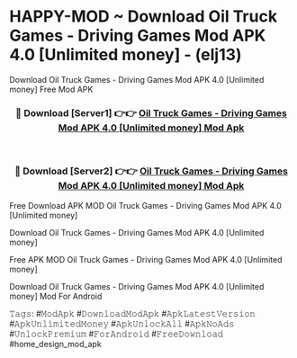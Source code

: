 # HAPPY-MOD ~ Download Oil Truck Games - Driving Games Mod APK 4.0 [Unlimited money] - (elj13)
Download Oil Truck Games - Driving Games Mod APK 4.0 [Unlimited money] Free Mod APK

<div align="center">
<h3>🔴 Download [Server1] 👉👉 <a href="https://apk-comot.site?title=Oil_Truck_Games_-_Driving_Games_Mod_APK_4.0_[Unlimited_money]">Oil Truck Games - Driving Games Mod APK 4.0 [Unlimited money] Mod Apk</a></h3><br>

<h3>🔴 Download [Server2] 👉👉 <a href="https://apk-comot.site?title=Oil_Truck_Games_-_Driving_Games_Mod_APK_4.0_[Unlimited_money]">Oil Truck Games - Driving Games Mod APK 4.0 [Unlimited money] Mod Apk</a></h3>
</div>


Free Download APK MOD Oil Truck Games - Driving Games Mod APK 4.0 [Unlimited money]

Download Oil Truck Games - Driving Games Mod APK 4.0 [Unlimited money] 

Free APK MOD Oil Truck Games - Driving Games Mod APK 4.0 [Unlimited money] 

Download Oil Truck Games - Driving Games Mod APK 4.0 [Unlimited money] Mod For Android

𝚃𝚊𝚐𝚜: #𝙼𝚘𝚍𝙰𝚙𝚔 #𝙳𝚘𝚠𝚗𝚕𝚘𝚊𝚍𝙼𝚘𝚍𝙰𝚙𝚔 #𝙰𝚙𝚔𝙻𝚊𝚝𝚎𝚜𝚝𝚅𝚎𝚛𝚜𝚒𝚘𝚗 #𝙰𝚙𝚔𝚄𝚗𝚕𝚒𝚖𝚒𝚝𝚎𝚍𝙼𝚘𝚗𝚎𝚢 #𝙰𝚙𝚔𝚄𝚗𝚕𝚘𝚌𝚔𝙰𝚕𝚕 #𝙰𝚙𝚔𝙽𝚘𝙰𝚍𝚜 #𝚄𝚗𝚕𝚘𝚌𝚔𝙿𝚛𝚎𝚖𝚒𝚞𝚖 #𝙵𝚘𝚛𝙰𝚗𝚍𝚛𝚘𝚒𝚍 #𝙵𝚛𝚎𝚎𝙳𝚘𝚠𝚗𝚕𝚘𝚊𝚍 #home_design_mod_apk